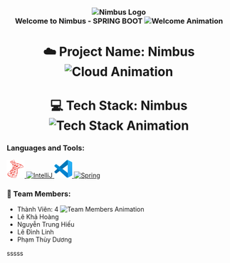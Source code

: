 <h3 align="center">   
  <div id="header" align="center">   
    <img src="https://media.giphy.com/media/M9gbBd9nbDrOTu1Mqx/giphy.gif" width="100" alt="Nimbus Logo"/>   
  </div>   
  <span>Welcome to Nimbus - SPRING BOOT</span>   
  <img src="https://media.giphy.com/media/hvRJCLFzcasrR4ia7z/giphy.gif" width="28" alt="Welcome Animation">   
</h3>   

<h1 id="project-name" align="center">  
  ☁️ Project Name: Nimbus  
  <img src="https://media.giphy.com/media/xT9IgplXh6W8hZ3v9q/giphy.gif" width="60" alt="Cloud Animation" class="cloud-animation"/>  
</h1>   
<h1 id="tech-stack" align="center">💻 Tech Stack: Nimbus   
  <img src="https://media2.giphy.com/media/QssGEmpkyEOhBCb7e1/giphy.gif?cid=ecf05e47a0n3gi1bfqntqmob8g9aid1oyj2wr3ds3mg700bl&rid=giphy.gif" width="5%" alt="Tech Stack Animation">  
</h1>   

<h3 align="left">Languages and Tools:</h3>   
<p align="left">   
  <a href="https://www.microsoft.com/en-us/sql-server" target="_blank" rel="noreferrer">   
    <img src="https://raw.githubusercontent.com/devicons/devicon/master/icons/microsoftsqlserver/microsoftsqlserver-plain.svg" alt="SQL Server" width="40" height="40"/>   
  </a>   
  <a href="https://www.jetbrains.com/idea/" target="_blank" rel="noreferrer">   
    <img src="https://www.vectorlogo.zone/logos/jetbrains/jetbrains-icon.svg" alt="IntelliJ" width="40" height="40"/>   
  </a>   
  <a href="https://code.visualstudio.com/" target="_blank" rel="noreferrer">   
    <img src="https://raw.githubusercontent.com/devicons/devicon/master/icons/vscode/vscode-original.svg" alt="Visual Studio Code" width="40" height="40"/>   
  </a>   
  <a href="https://spring.io/" target="_blank" rel="noreferrer">   
    <img src="https://www.vectorlogo.zone/logos/springio/springio-icon.svg" alt="Spring" width="40" height="40"/>   
  </a>   
</p>   

<h3 align="left">👥 Team Members:</h3>   
<ul align="left">   
  <li>Thành Viên: 4  
    <img src="https://media.giphy.com/media/3o7aDk7sPCXyK6zYxq/giphy.gif" width="20" alt="Team Members Animation">  
  </li>   
  <li>Lê Khả Hoàng</li>   
  <li>Nguyễn Trung Hiếu</li>   
  <li>Lê Đình Linh</li>   
  <li>Phạm Thùy Dương</li>   
</ul>  

sssss